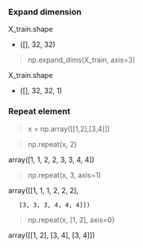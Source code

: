 ### Expand dimension

X_train.shape
- ([], 32, 32)

> np.expand_dims(X_train, axis=3)

X_train.shape
- ([], 32, 32, 1)

### Repeat element
> x = np.array([[1,2],[3,4]])

> np.repeat(x, 2)

array([1, 1, 2, 2, 3, 3, 4, 4])

> np.repeat(x, 3, axis=1)

array([[1, 1, 1, 2, 2, 2],

       [3, 3, 3, 4, 4, 4]])
       
> np.repeat(x, [1, 2], axis=0)

array([[1, 2],
       [3, 4],
       [3, 4]])


